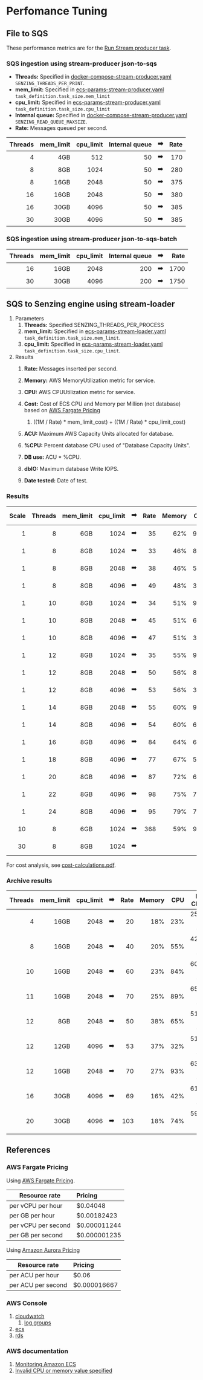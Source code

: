 # Perfomance Tuning

## File to SQS

These performance metrics are for the
[Run Stream producer task](README.md#run-stream-producer-task).

### SQS ingestion using stream-producer json-to-sqs

- **Threads:**
  Specified in
  [docker-compose-stream-producer.yaml](../../resources/advanced/docker-compose-stream-producer.yaml)
  `SENZING_THREADS_PER_PRINT`.
- **mem_limit:**
  Specified in
  [ecs-params-stream-producer.yaml](../../resources/advanced/ecs-params-stream-producer.yaml)
  `task_definition.task_size.mem_limit`
- **cpu_limit:**
  Specified in
  [ecs-params-stream-producer.yaml](../../resources/advanced/ecs-params-stream-producer.yaml)
  `task_definition.task_size.cpu_limit`
- **Internal queue:**
  Specified in
  [docker-compose-stream-producer.yaml](../../resources/advanced/docker-compose-stream-producer.yaml)
  `SENZING_READ_QUEUE_MAXSIZE`.
- **Rate:** Messages queued per second.

| Threads | mem_limit | cpu_limit | Internal queue | :arrow_right: | Rate |
|--------:|----------:|----------:|---------------:|:-------------:|-----:|
|       4 |       4GB |       512 |             50 | :arrow_right: |  170 |
|       8 |       8GB |      1024 |             50 | :arrow_right: |  280 |
|       8 |      16GB |      2048 |             50 | :arrow_right: |  375 |
|      16 |      16GB |      2048 |             50 | :arrow_right: |  380 |
|      16 |      30GB |      4096 |             50 | :arrow_right: |  385 |
|      30 |      30GB |      4096 |             50 | :arrow_right: |  385 |

### SQS ingestion using stream-producer json-to-sqs-batch

| Threads | mem_limit | cpu_limit | Internal queue | :arrow_right: | Rate |
|--------:|----------:|----------:|---------------:|:-------------:|-----:|
|      16 |      16GB |      2048 |            200 | :arrow_right: | 1700 |
|      30 |      30GB |      4096 |            200 | :arrow_right: | 1750 |

## SQS to Senzing engine using stream-loader

1. Parameters
    1. **Threads:** Specified SENZING_THREADS_PER_PROCESS
    1. **mem_limit:**
       Specified in
       [ecs-params-stream-loader.yaml](../../resources/advanced/ecs-params-stream-loader.yaml)
       `task_definition.task_size.mem_limit`.
    1. **cpu_limit:**
       Specified in
       [ecs-params-stream-loader.yaml](../../resources/advanced/ecs-params-stream-loader.yaml)
       `task_definition.task_size.cpu_limit`.
1. Results
    1. **Rate:** Messages inserted per second.
    1. **Memory:** AWS MemoryUtilization metric for service.
    1. **CPU:** AWS CPUUtilization metric for service.
    1. **Cost:** Cost of ECS CPU and Memory per Million (not database)
       based on [AWS Fargate Pricing ](https://aws.amazon.com/fargate/pricing/)
        1. ((1M / Rate) * mem_limit_cost) + ((1M / Rate) * cpu_limit_cost)
    1. **ACU:** Maximum AWS Capacity Units allocated for database.
    1. **%CPU:** Percent database CPU used of "Database Capacity Units".
    1. **DB use:** ACU * %CPU.
    1. **dbIO:** Maximum database Write IOPS.

    1. **Date tested:** Date of test.

### Results

| Scale | Threads | mem_limit | cpu_limit | :arrow_right: | Rate | Memory | CPU | ACU | %CPU | DB use | dbIO | Date tested |
|------:|--------:|----------:|----------:|:-------------:|-----:|-------:|----:|----:|-----:|-------:|-----:|-------------|
|     1 |       8 |       6GB |      1024 | :arrow_right: |   35 |    62% | 98% |   2 |  48% |   0.96 |  10K |  2020-08-14 |
|     1 |       8 |       8GB |      1024 | :arrow_right: |   33 |    46% | 89% |   2 |  35% |   0.70 |   9K |  2020-08-12 |
|     1 |       8 |       8GB |      2048 | :arrow_right: |   38 |    46% | 51% |   2 |  50% |   1.00 |  11K |  2020-08-12 |
|     1 |       8 |       8GB |      4096 | :arrow_right: |   49 |    48% | 30% |   8 |  64% |   5.12 |  14K |  2020-08-13 |
|     1 |      10 |       8GB |      1024 | :arrow_right: |   34 |    51% | 99% |   2 |  42% |   0.84 |  10K |  2020-08-12 |
|     1 |      10 |       8GB |      2048 | :arrow_right: |   45 |    51% | 60% |   4 |  50% |   2.00 |  13K |  2020-08-12 |
|     1 |      10 |       8GB |      4096 | :arrow_right: |   47 |    51% | 36% |  16 |  70% |  11.00 |  15K |  2020-08-13 |
|     1 |      12 |       8GB |      1024 | :arrow_right: |   35 |    55% | 99% |   2 |  36% |   0.72 |  10K |  2020-08-12 |
|     1 |      12 |       8GB |      2048 | :arrow_right: |   50 |    56% | 82% |  16 |  25% |   4.00 |  15K |  2020-08-13 |
|     1 |      12 |       8GB |      4096 | :arrow_right: |   53 |    56% | 34% |   8 |  70% |   5.60 |  15K |  2020-08-13 |
|     1 |      14 |       8GB |      2048 | :arrow_right: |   55 |    60% | 90% |   8 |  56% |   4.48 |  16K |  2020-08-13 |
|     1 |      14 |       8GB |      4096 | :arrow_right: |   54 |    60% | 65% |  16 |  42% |   6.72 |  25K |  2020-08-13 |
|     1 |      16 |       8GB |      4096 | :arrow_right: |   84 |    64% | 69% |  16 |  47% |   7.52 |  28K |  2020-08-13 |
|     1 |      18 |       8GB |      4096 | :arrow_right: |   77 |    67% | 52% |  16 |  38% |   6.08 |  21K |  2020-08-13 |
|     1 |      20 |       8GB |      4096 | :arrow_right: |   87 |    72% | 62% |  16 |  63% |  10.08 |  24K |  2020-08-13 |
|     1 |      22 |       8GB |      4096 | :arrow_right: |   98 |    75% | 78% |  16 |  64% |  10.24 |  30K |  2020-08-14 |
|     1 |      24 |       8GB |      4096 | :arrow_right: |   95 |    79% | 79% |  32 |  51% |  16.32 |  30K |  2020-08-14 |
|    10 |       8 |       6GB |      1024 | :arrow_right: |  368 |    59% | 95% |  64 |  28% |        | 112K |  2020-08-14 |
|    30 |       8 |       8GB |      1024 | :arrow_right: |      |        |     |     |      |        |      |  2020-08-14 |


For cost analysis, see
[cost-calculations.pdf](cost-calculations.pdf).

### Archive results

| Threads | mem_limit | cpu_limit | :arrow_right: | Rate | Memory | CPU | DB CPU    | ACUs | Date tested |
|--------:|----------:|----------:|:-------------:|-----:|-------:|----:|----------:|-----:|------------:|
|       4 |      16GB |      2048 | :arrow_right: |   20 |    18% | 23% | 25% of 08 |      |             |
|       8 |      16GB |      2048 | :arrow_right: |   40 |    20% | 55% | 42% of 08 |      |             |
|      10 |      16GB |      2048 | :arrow_right: |   60 |    23% | 84% | 60% of 08 |      |             |
|      11 |      16GB |      2048 | :arrow_right: |   70 |    25% | 89% | 65% of 08 |      |             |
|      12 |       8GB |      2048 | :arrow_right: |   50 |    38% | 65% | 51% of 08 |      |             |
|      12 |      12GB |      4096 | :arrow_right: |   53 |    37% | 32% | 51% of 02 |      |  2020-08-10 |
|      12 |      16GB |      2048 | :arrow_right: |   70 |    27% | 93% | 63% of 08 |      |             |
|      16 |      30GB |      4096 | :arrow_right: |   69 |    16% | 42% | 61% of 08 |      |             |
|      20 |      30GB |      4096 | :arrow_right: |  103 |    18% | 74% | 59% of 16 |      |             |


## References

### AWS Fargate Pricing

Using
[AWS Fargate Pricing](https://aws.amazon.com/fargate/pricing/).

| Resource rate       | Pricing      |
|---------------------|:-------------|
| per vCPU per hour   | $0.04048     |
| per GB per hour     | $0.00182423  |
| per vCPU per second | $0.000011244 |
| per GB per second   | $0.000001235 |

Using
[Amazon Aurora Pricing](https://aws.amazon.com/rds/aurora/pricing/)

| Resource rate      | Pricing      |
|--------------------|:-------------|
| per ACU per hour   | $0.06        |
| per ACU per second | $0.000016667 |

### AWS Console

1. [cloudwatch](https://console.aws.amazon.com/cloudwatch/home)
    1. [log groups](https://console.aws.amazon.com/cloudwatch/home?#logsV2:log-groups)
1. [ecs](https://console.aws.amazon.com/ecs/home)
1. [rds](https://console.aws.amazon.com/rds/home?#databases:)

### AWS documentation

1. [Monitoring Amazon ECS](https://docs.aws.amazon.com/AmazonECS/latest/developerguide/ecs_monitoring.html)
1. [Invalid CPU or memory value specified](https://docs.aws.amazon.com/AmazonECS/latest/developerguide/task-cpu-memory-error.html)
